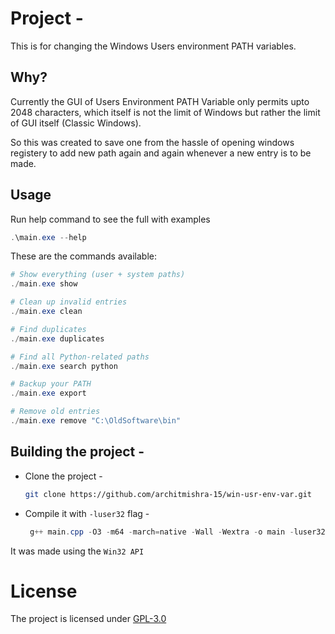# Project -
This is for changing the Windows Users environment PATH variables.

## Why?
Currently the GUI of Users Environment PATH Variable only permits upto 2048 characters, which itself is not the limit of Windows but rather the limit of GUI itself (Classic Windows).

So this was created to save one from the hassle of opening windows registery to add new path again and again whenever a new entry is to be made.

## Usage
Run help command to see the full with examples
```powershell
.\main.exe --help
```
These are the commands available: 

```powershell
# Show everything (user + system paths)
./main.exe show

# Clean up invalid entries
./main.exe clean

# Find duplicates
./main.exe duplicates

# Find all Python-related paths
./main.exe search python

# Backup your PATH
./main.exe export

# Remove old entries
./main.exe remove "C:\OldSoftware\bin"
```

## Building the project -

- Clone the project -
    ```bash
    git clone https://github.com/architmishra-15/win-usr-env-var.git
    ```
- Compile it with `-luser32` flag -
    ```powershell
     g++ main.cpp -O3 -m64 -march=native -Wall -Wextra -o main -luser32
     ```

It was made using the `Win32 API`

# License
The project is licensed under [GPL-3.0](./LICENSE)